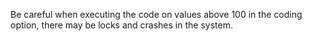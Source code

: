 Be careful when executing the code on values above 100 in the coding option, there may be locks and crashes in the system.
